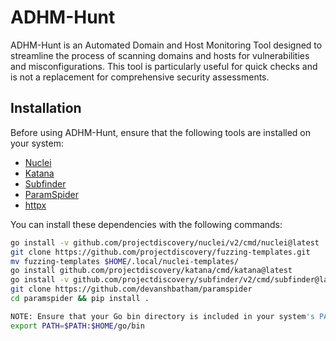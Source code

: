 # ADHM-Hunt

ADHM-Hunt is an Automated Domain and Host Monitoring Tool designed to streamline the process of scanning domains and hosts for vulnerabilities and misconfigurations. This tool is particularly useful for quick checks and is not a replacement for comprehensive security assessments.

## Installation

Before using ADHM-Hunt, ensure that the following tools are installed on your system:

- [Nuclei](https://github.com/projectdiscovery/nuclei)
- [Katana](https://github.com/projectdiscovery/katana)
- [Subfinder](https://github.com/projectdiscovery/subfinder)
- [ParamSpider](https://github.com/devanshbatham/ParamSpider)
- [httpx](https://github.com/projectdiscovery/httpx)

You can install these dependencies with the following commands:

```bash
go install -v github.com/projectdiscovery/nuclei/v2/cmd/nuclei@latest
git clone https://github.com/projectdiscovery/fuzzing-templates.git
mv fuzzing-templates $HOME/.local/nuclei-templates/
go install github.com/projectdiscovery/katana/cmd/katana@latest
go install -v github.com/projectdiscovery/subfinder/v2/cmd/subfinder@latest
git clone https://github.com/devanshbatham/paramspider
cd paramspider && pip install .

NOTE: Ensure that your Go bin directory is included in your system's PATH. If it's not already set, you can temporarily add it to your PATH with the following command:
export PATH=$PATH:$HOME/go/bin
